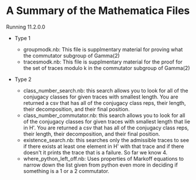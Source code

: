 # A Summary of the Mathematica Files

Running 11.2.0.0

* Type 1
  - groupmodk.nb: This file is supplmentary material for proving what the commutator subgroup of Gamma(2)
  - tracesmodk.nb: This file is supplmentary material for the proof for the set of traces modulo k in the commutator subgroup of Gamma(2)
  
* Type 2
  - class_number_search.nb: this search allows you to look for all of the conjugacy classes for given traces with smallest length. You are returned a csv that has all of the conjugacy class reps, their length, their decomposition, and their final position.
  - class_number_commutator.nb: this search allows you to look for all of the conjugacy classes for given traces with smallest length that lie in H'. You are returned a csv that has all of the conjugacy class reps, their length, their decomposition, and their final position.
  - existence_search.nb: this searches only the admissible traces to see if there exists at least one element in H' with that trace and if there doesn't it prints the trace that is a failure. So far we know 4.
  - where_python_left_off.nb: Uses properties of Markoff equations to narrow down the list given from python even more in deciding if something is a 1 or a 2 commutator.



